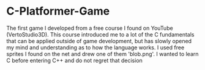 # C-Platformer-Game
The first game I developed from a free course I found on YouTube (VertoStudio3D).
This course introduced me to a lot of the C fundamentals that can be applied outside of game development, but has slowly opened my mind and understanding as to how the language works. I used free sprites I found on the net and drew one of them 'blob.png'. I wanted to learn C before entering C++ and do not regret that decision
